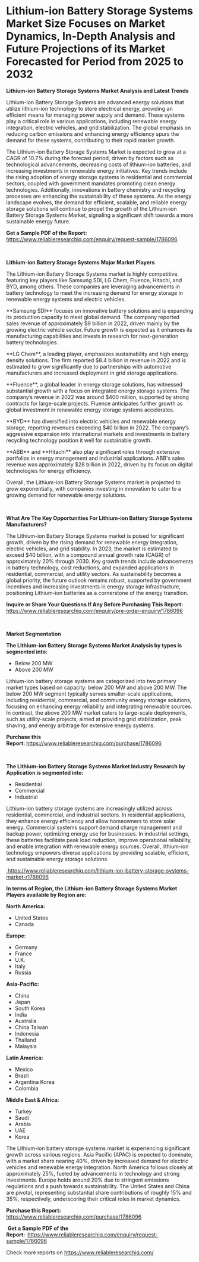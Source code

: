 <p><h1>Lithium-ion Battery Storage Systems Market Size Focuses on Market Dynamics, In-Depth Analysis and Future Projections of its Market Forecasted for Period from 2025 to 2032</h1></p><p><strong>Lithium-ion Battery Storage Systems Market Analysis and Latest Trends</strong></p>
<p><p>Lithium-ion Battery Storage Systems are advanced energy solutions that utilize lithium-ion technology to store electrical energy, providing an efficient means for managing power supply and demand. These systems play a critical role in various applications, including renewable energy integration, electric vehicles, and grid stabilization. The global emphasis on reducing carbon emissions and enhancing energy efficiency spurs the demand for these systems, contributing to their rapid market growth.</p><p>The Lithium-ion Battery Storage Systems Market is expected to grow at a CAGR of 10.7% during the forecast period, driven by factors such as technological advancements, decreasing costs of lithium-ion batteries, and increasing investments in renewable energy initiatives. Key trends include the rising adoption of energy storage systems in residential and commercial sectors, coupled with government mandates promoting clean energy technologies. Additionally, innovations in battery chemistry and recycling processes are enhancing the sustainability of these systems. As the energy landscape evolves, the demand for efficient, scalable, and reliable energy storage solutions will continue to propel the growth of the Lithium-ion Battery Storage Systems Market, signaling a significant shift towards a more sustainable energy future.</p></p>
<p><strong>Get a Sample PDF of the Report:&nbsp;</strong> <a href="https://www.reliableresearchiq.com/enquiry/request-sample/1786096?utm_campaign=3136&utm_medium=2&utm_source=Github&utm_content=ia&utm_term=25032025&utm_id=lithium-ion-battery-storage-systems">https://www.reliableresearchiq.com/enquiry/request-sample/1786096</a></p>
<p>&nbsp;</p>
<p><strong>Lithium-ion Battery Storage Systems Major Market Players</strong></p>
<p><p>The Lithium-ion Battery Storage Systems market is highly competitive, featuring key players like Samsung SDI, LG Chem, Fluence, Hitachi, and BYD, among others. These companies are leveraging advancements in battery technology to meet the increasing demand for energy storage in renewable energy systems and electric vehicles.</p><p>**Samsung SDI** focuses on innovative battery solutions and is expanding its production capacity to meet global demand. The company reported sales revenue of approximately $9 billion in 2022, driven mainly by the growing electric vehicle sector. Future growth is expected as it enhances its manufacturing capabilities and invests in research for next-generation battery technologies.</p><p>**LG Chem**, a leading player, emphasizes sustainability and high energy density solutions. The firm reported $8.4 billion in revenue in 2022 and is estimated to grow significantly due to partnerships with automotive manufacturers and increased deployment in grid storage applications.</p><p>**Fluence**, a global leader in energy storage solutions, has witnessed substantial growth with a focus on integrated energy storage systems. The company’s revenue in 2022 was around $400 million, supported by strong contracts for large-scale projects. Fluence anticipates further growth as global investment in renewable energy storage systems accelerates.</p><p>**BYD** has diversified into electric vehicles and renewable energy storage, reporting revenues exceeding $40 billion in 2022. The company’s aggressive expansion into international markets and investments in battery recycling technology position it well for sustainable growth.</p><p>**ABB** and **Hitachi** also play significant roles through extensive portfolios in energy management and industrial applications. ABB's sales revenue was approximately $28 billion in 2022, driven by its focus on digital technologies for energy efficiency.</p><p>Overall, the Lithium-ion Battery Storage Systems market is projected to grow exponentially, with companies investing in innovation to cater to a growing demand for renewable energy solutions.</p></p>
<p>&nbsp;</p>
<p><strong>What Are The Key Opportunities For Lithium-ion Battery Storage Systems Manufacturers?</strong></p>
<p><p>The Lithium-ion Battery Storage Systems market is poised for significant growth, driven by the rising demand for renewable energy integration, electric vehicles, and grid stability. In 2023, the market is estimated to exceed $40 billion, with a compound annual growth rate (CAGR) of approximately 20% through 2030. Key growth trends include advancements in battery technology, cost reductions, and expanded applications in residential, commercial, and utility sectors. As sustainability becomes a global priority, the future outlook remains robust, supported by government incentives and increasing investments in energy storage infrastructure, positioning Lithium-ion batteries as a cornerstone of the energy transition.</p></p>
<p><strong>Inquire or Share Your Questions If Any Before Purchasing This Report:</strong> <a href="https://www.reliableresearchiq.com/enquiry/pre-order-enquiry/1786096?utm_campaign=3136&utm_medium=2&utm_source=Github&utm_content=ia&utm_term=25032025&utm_id=lithium-ion-battery-storage-systems">https://www.reliableresearchiq.com/enquiry/pre-order-enquiry/1786096</a></p>
<p>&nbsp;</p>
<p><strong>Market Segmentation</strong></p>
<p><strong>The Lithium-ion Battery Storage Systems Market Analysis by types is segmented into:</strong></p>
<p><ul><li>Below 200 MW</li><li>Above 200 MW</li></ul></p>
<p><p>Lithium-ion battery storage systems are categorized into two primary market types based on capacity: below 200 MW and above 200 MW. The below 200 MW segment typically serves smaller-scale applications, including residential, commercial, and community energy storage solutions, focusing on enhancing energy reliability and integrating renewable sources. In contrast, the above 200 MW market caters to large-scale deployments, such as utility-scale projects, aimed at providing grid stabilization, peak shaving, and energy arbitrage for extensive energy systems.</p></p>
<p><strong>Purchase this Report:&nbsp;</strong><a href="https://www.reliableresearchiq.com/purchase/1786096?utm_campaign=3136&utm_medium=2&utm_source=Github&utm_content=ia&utm_term=25032025&utm_id=lithium-ion-battery-storage-systems">https://www.reliableresearchiq.com/purchase/1786096</a></p>
<p>&nbsp;</p>
<p><strong>The Lithium-ion Battery Storage Systems Market Industry Research by Application is segmented into:</strong></p>
<p><ul><li>Residential</li><li>Commercial</li><li>Industrial</li></ul></p>
<p><p>Lithium-ion battery storage systems are increasingly utilized across residential, commercial, and industrial sectors. In residential applications, they enhance energy efficiency and allow homeowners to store solar energy. Commercial systems support demand charge management and backup power, optimizing energy use for businesses. In industrial settings, these batteries facilitate peak load reduction, improve operational reliability, and enable integration with renewable energy sources. Overall, lithium-ion technology empowers diverse applications by providing scalable, efficient, and sustainable energy storage solutions.</p></p>
<p><a href="https://www.reliableresearchiq.com/lithium-ion-battery-storage-systems-market-r1786096?utm_campaign=3136&utm_medium=2&utm_source=Github&utm_content=ia&utm_term=25032025&utm_id=lithium-ion-battery-storage-systems">&nbsp;https://www.reliableresearchiq.com/lithium-ion-battery-storage-systems-market-r1786096</a></p>
<p><strong>In terms of Region, the Lithium-ion Battery Storage Systems Market Players available by Region are:</strong></p>
<p>
    <p> <strong> North America: </strong>
        <ul>
            <li>United States</li>
            <li>Canada</li>
        </ul>
        </p> 
    <p> <strong> Europe: </strong>
        <ul>
            <li>Germany</li>
            <li>France</li>
            <li>U.K.</li>
            <li>Italy</li>
            <li>Russia</li>
        </ul>
        </p> 
    <p> <strong> Asia-Pacific: </strong>
        <ul>
            <li>China</li>
            <li>Japan</li>
            <li>South Korea</li>
            <li>India</li>
            <li>Australia</li>
            <li>China Taiwan</li>
            <li>Indonesia</li>
            <li>Thailand</li>
            <li>Malaysia</li>
        </ul>
        </p> 
    <p> <strong> Latin America: </strong>
        <ul>
            <li>Mexico</li>
            <li>Brazil</li>
            <li>Argentina Korea</li>
            <li>Colombia</li>
        </ul>
        </p> 
    <p> <strong> Middle East & Africa: </strong>
        <ul>
            <li>Turkey</li>
            <li>Saudi</li>
            <li>Arabia</li>
            <li>UAE</li>
            <li>Korea</li>
        </ul>
    </p>
    </p>
<p><p>The Lithium-ion battery storage systems market is experiencing significant growth across various regions. Asia Pacific (APAC) is expected to dominate, with a market share nearing 40%, driven by increased demand for electric vehicles and renewable energy integration. North America follows closely at approximately 25%, fueled by advancements in technology and strong investments. Europe holds around 20% due to stringent emissions regulations and a push towards sustainability. The United States and China are pivotal, representing substantial share contributions of roughly 15% and 35%, respectively, underscoring their critical roles in market dynamics.</p></p>
<p><strong>Purchase this Report: </strong><a href="https://www.reliableresearchiq.com/purchase/1786096?utm_campaign=3136&utm_medium=2&utm_source=Github&utm_content=ia&utm_term=25032025&utm_id=lithium-ion-battery-storage-systems">https://www.reliableresearchiq.com/purchase/1786096</a></p>
<p>&nbsp;<strong>Get a Sample PDF of the Report:&nbsp;&nbsp;</strong><a href="https://www.reliableresearchiq.com/enquiry/request-sample/1786096?utm_campaign=3136&utm_medium=2&utm_source=Github&utm_content=ia&utm_term=25032025&utm_id=lithium-ion-battery-storage-systems">https://www.reliableresearchiq.com/enquiry/request-sample/1786096</a></p>
<p><strong></strong></p>
<p>Check more reports on <a href="https://www.reliableresearchiq.com/?utm_campaign=3136&utm_medium=2&utm_source=Github&utm_content=ia&utm_term=25032025&utm_id=lithium-ion-battery-storage-systems">https://www.reliableresearchiq.com/</a></p>